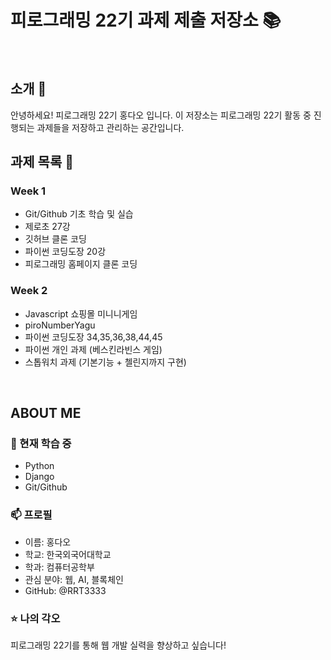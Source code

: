 # 피로그래밍 22기 과제 제출 저장소 📚
<br>

## 소개 🚀
안녕하세요! 피로그래밍 22기 홍다오 입니다.
이 저장소는 피로그래밍 22기 활동 중 진행되는 과제들을 저장하고 관리하는 공간입니다.
<br>

## 과제 목록 📕
### Week 1
- Git/Github 기초 학습 및 실습
- 제로초 27강
- 깃허브 클론 코딩
- 파이썬 코딩도장 20강
- 피로그래밍 홈페이지 클론 코딩

### Week 2
- Javascript 쇼핑몰 미니니게임
- piroNumberYagu
- 파이썬 코딩도장 34,35,36,38,44,45
- 파이썬 개인 과제 (베스킨라빈스 게임)
- 스톱워치 과제 (기본기능 + 첼린지까지 구현)
<br>

## ABOUT ME
### 🌱 현재 학습 중
- Python
- Django
- Git/Github

### 📫 프로필
- 이름: 홍다오
- 학교: 한국외국어대학교
- 학과: 컴퓨터공학부
- 관심 분야: 웹, AI, 블록체인
- GitHub: @RRT3333

### ⭐ 나의 각오
피로그래밍 22기를 통해 웹 개발 실력을 향상하고 싶습니다!